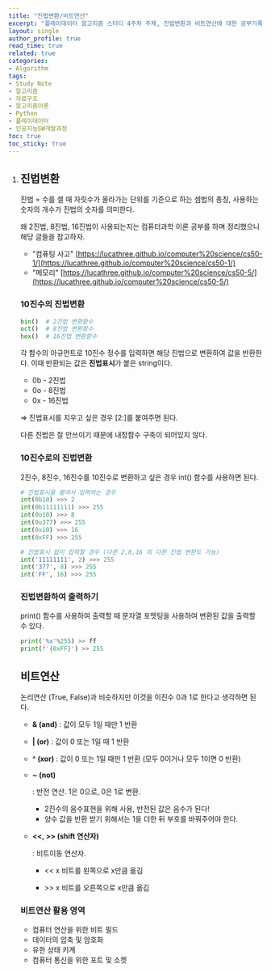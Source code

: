 ```yaml
---
title: "진법변환/비트연산"
excerpt: "플레이데이터 알고리즘 스터디 4주차 주제, 진법변환과 비트연산에 대한 공부기록"
layout: single
author_profile: true
read_time: true
related: true
categories:
- Algorithm
tags:
- Study Note
- 알고리즘
- 자료구조
- 알고리즘이론
- Python
- 플레이데이터
- 인공지능SW개발과정
toc: true
toc_sticky: true
---
```


1. ## 진법변환

   진법 = 수를 셀 때 자릿수가 올라가는 단위를 기준으로 하는 셈법의 총칭, 사용하는 숫자의 개수가 진법의 숫자를 의미한다.

   왜 2진법, 8진법, 16진법이 사용되는지는 컴퓨터과학 이론 공부를 하며 정리했으니 해당 글들을 참고하자.

   - "컴퓨팅 사고" [https://lucathree.github.io/computer%20science/cs50-1/](https://lucathree.github.io/computer%20science/cs50-1/)
   - "메모리" [https://lucathree.github.io/computer%20science/cs50-5/](https://lucathree.github.io/computer%20science/cs50-5/)

   ### 10진수의 진법변환

   ```python
   bin()  # 2진법 변환함수
   oct()  # 8진법 변환함수
   hex()  # 16진법 변환함수
   ```

   각 함수의 아규먼트로 10진수 정수를 입력하면 해당 진법으로 변환하여 값을 반환한다. 이때 반환되는 값은 **진법표시**가 붙은 string이다.

   - 0b - 2진법
   - 0o - 8진법
   - 0x - 16진법

   ⇒ 진법표시를 지우고 싶은 경우 [2:]를 붙여주면 된다.

   다른 진법은 잘 안쓰이기 때문에 내장함수 구축이 되어있지 않다.

   ### 10진수로의 진법변환

   2진수, 8진수, 16진수를 10진수로 변환하고 싶은 경우 int() 함수를 사용하면 된다.

   ```python
   # 진법표시를 붙여서 입력하는 경우
   int(0b10) >>> 2
   int(0b11111111) >>> 255
   int(0o10) >>> 8
   int(0o377) >>> 255
   int(0x10) >>> 16
   int(0xFF) >>> 255
   
   # 진법표시 없이 입력할 경우 (다른 2,8,16 외 다른 진법 변환도 가능)
   int('11111111', 2) >>> 255
   int('377', 8) >>> 255
   int('FF', 16) >>> 255
   ```

   ### 진법변환하여 출력하기

   print() 함수를 사용하여 출력할 때 문자열 포맷팅을 사용하여 변환된 값을 출력할 수 있다.

   ```python
   print('%x'%255) >> ff
   print(f'{0xFF}') >> 255
   ```

   ## 비트연산

   논리연산 (True, False)과 비슷하지만 이것을 이진수 0과 1로 한다고 생각하면 된다.

   - **& (and)** : 값이 모두 1일 때만 1 반환

   - **\| (or)**  : 값이 0 또는 1일 때 1 반환

   - **^ (xor)** : 값이 0 또는 1일 때만 1 반환 (모두 0이거나 모두 1이면 0 반환)

   - **~ (not)**

      : 반전 연산. 1은 0으로, 0은 1로 변환.

     - 2진수의 음수표현을 위해 사용, 반전된 값은 음수가 된다!
     - 양수 값을 반환 받기 위해서는 1을 더한 뒤 부호를 바꿔주어야 한다.

   - **<<, >> (shift 연산자)**

      : 비트이동 연산자.

     - << x 비트를 왼쪽으로 x만큼 옮김

     - \>\> x 비트를 오른쪽으로 x만큼 옮김

   ### 비트연산 활용 영역

   - 컴퓨터 연산을 위한 비트 필드
   - 데이터의 압축 및 암호화
   - 유한 상태 키계
   - 컴퓨터 통신을 위한 포트 및 소켓